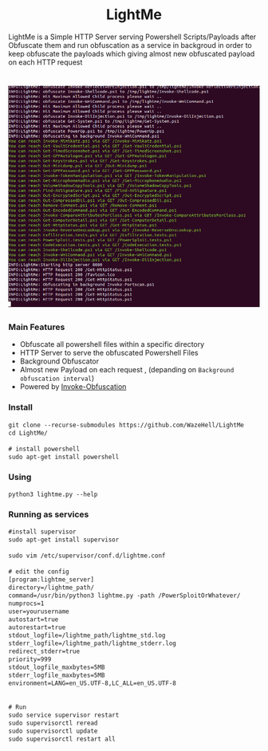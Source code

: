 <h1 align="center">
  LightMe
  <br>
</h1>

LightMe is a Simple HTTP Server serving Powershell Scripts/Payloads after Obfuscate them
and run obfuscation as a service in backgroud in order to keep obfuscate the payloads 
which giving almost new obfuscated payload on each HTTP request 

<h1 align="center">
<img src="screenshots/screen.png"><br>
</h1>


### Main Features
- Obfuscate all powershell files within a specific directory
- HTTP Server to serve the obfuscated Powershell Files
- Background Obfuscator
- Almost new Payload on each request , (depanding on ```Background obfuscation interval```) 
- Powered by [Invoke-Obfuscation](https://github.com/danielbohannon/Invoke-Obfuscation)

### Install
```shell
git clone --recurse-submodules https://github.com/WazeHell/LightMe
cd LightMe/

# install powershell
sudo apt-get install powershell
```

### Using
```shell
python3 lightme.py --help
```

### Running as services
```
#install supervisor
sudo apt-get install supervisor

sudo vim /etc/supervisor/conf.d/lightme.conf

# edit the config
[program:lightme_server]
directory=/lightme_path/
command=/usr/bin/python3 lightme.py -path /PowerSploitOrWhatever/
numprocs=1
user=yourusername
autostart=true
autorestart=true
stdout_logfile=/lightme_path/lightme_std.log
stderr_logfile=/lightme_path/lightme_stderr.log
redirect_stderr=true
priority=999
stdout_logfile_maxbytes=5MB
stderr_logfile_maxbytes=5MB
environment=LANG=en_US.UTF-8,LC_ALL=en_US.UTF-8


# Run
sudo service supervisor restart
sudo supervisorctl reread
sudo supervisorctl update
sudo supervisorctl restart all
```
